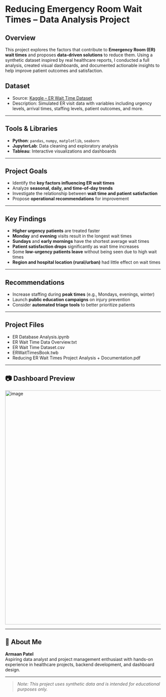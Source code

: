 # Reducing Emergency Room Wait Times – Data Analysis Project

## Overview
This project explores the factors that contribute to **Emergency Room (ER) wait times** and proposes **data-driven solutions** to reduce them. Using a synthetic dataset inspired by real healthcare reports, I conducted a full analysis, created visual dashboards, and documented actionable insights to help improve patient outcomes and satisfaction.

## Dataset
- Source: [Kaggle – ER Wait Time Dataset](https://www.kaggle.com/datasets/rivalytics/er-wait-time)
- Description: Simulated ER visit data with variables including urgency levels, arrival times, staffing levels, patient outcomes, and more.

---

## Tools & Libraries
- **Python**: `pandas`, `numpy`, `matplotlib`, `seaborn`
- **JupyterLab**: Data cleaning and exploratory analysis
- **Tableau**: Interactive visualizations and dashboards

---

## Project Goals
- Identify the **key factors influencing ER wait times**
- Analyze **seasonal, daily, and time-of-day trends**
- Investigate the relationship between **wait time and patient satisfaction**
- Propose **operational recommendations** for improvement

---

## Key Findings
- **Higher urgency patients** are treated faster
- **Monday** and **evening** visits result in the longest wait times
- **Sundays** and **early mornings** have the shortest average wait times
- **Patient satisfaction drops** significantly as wait time increases
- Some **low-urgency patients leave** without being seen due to high wait times
- **Region and hospital location (rural/urban)** had little effect on wait times

---

## Recommendations
- Increase staffing during **peak times** (e.g., Mondays, evenings, winter)
- Launch **public education campaigns** on injury prevention
- Consider **automated triage tools** to better prioritize patients

---

## Project Files
- ER Database Analysis.ipynb
- ER Wait Time Data Overview.txt
- ER Wait Time Dataset.csv
- ERWaitTimesBook.twb
- Reducing ER Wait Times Project Analysis + Documentation.pdf

---

## 📷 Dashboard Preview
<img width="1363" height="759" alt="image" src="https://github.com/user-attachments/assets/8717065c-a1c6-4ffb-b9a8-9cad413c4875" />

---

## 🙋 About Me
**Armaan Patel**  
Aspiring data analyst and project management enthusiast with hands-on experience in healthcare projects, backend development, and dashboard design.

---

> *Note: This project uses synthetic data and is intended for educational purposes only.*
